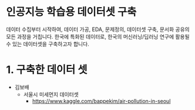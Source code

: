 # 인공지능 학습용 데이터셋 구축
데이터 수집부터 시작하여, 데이터 가공, EDA, 문제정의, 데이터셋 구축, 문서화 공유의 모든 과정을 거칩니다. 한국에 특화된 데이터로, 한국의 머신러닝/딥러닝 연구에 활용될 수 있는 데이터셋을 구축하고자 합니다.

# 1. 구축한 데이터 셋 

  - 김보배
    - 서울시 미세먼지 데이터셋
      - https://www.kaggle.com/bappekim/air-pollution-in-seoul
